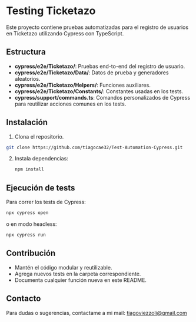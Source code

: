 # Testing Ticketazo

Este proyecto contiene pruebas automatizadas para el registro de usuarios en Ticketazo utilizando Cypress con TypeScript.

## Estructura

- **cypress/e2e/Ticketazo/**: Pruebas end-to-end del registro de usuario.
- **cypress/e2e/Ticketazo/Data/**: Datos de prueba y generadores aleatorios.
- **cypress/e2e/Ticketazo/Helpers/**: Funciones auxiliares.
- **cypress/e2e/Ticketazo/Constants/**: Constantes usadas en los tests.
- **cypress/support/commands.ts**: Comandos personalizados de Cypress para reutilizar acciones comunes en los tests.

## Instalación

1. Clona el repositorio.
 ```bash
 git clone https://github.com/tiagocae32/Test-Automation-Cypress.git
   ```
2. Instala dependencias:
   ```bash
   npm install
   ```

## Ejecución de tests

Para correr los tests de Cypress:
```bash
npx cypress open
```
o en modo headless:
```bash
npx cypress run
```

## Contribución

- Mantén el código modular y reutilizable.
- Agrega nuevos tests en la carpeta correspondiente.
- Documenta cualquier función nueva en este README.

## Contacto

Para dudas o sugerencias, contactame a mi mail: tiagoviezzoli@gmail.com